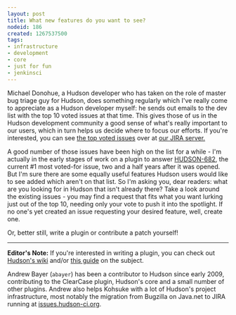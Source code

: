 ```yaml
---
layout: post
title: What new features do you want to see?
nodeid: 186
created: 1267537500
tags:
- infrastructure
- development
- core
- just for fun
- jenkinsci
---
```

Michael Donohue, a Hudson developer who has taken on the role of master bug triage guy for Hudson, does something regularly which I've really come to appreciate as a Hudson developer myself: he sends out emails to the dev list with the top 10 voted issues at that time. This gives those of us in the Hudson development community a good sense of what's really important to our users, which in turn helps us decide where to focus our efforts. If you're interested, you can see <a href="http://issues.hudson-ci.org/secure/IssueNavigator.jspa?mode=hide&requestId=10045">the top voted issues</a> over at <a href="http://issues.hudson-ci.org">our JIRA server.</a>

A good number of those issues have been high on the list for a while - I'm actually in the early stages of work on a plugin to answer <a href="http://issues.hudson-ci.org/browse/HUDSON-682">HUDSON-682</a>, the current #1 most voted-for issue, two and a half years after it was opened. But I'm sure there are some equally useful features Hudson users would like to see added which aren't on that list. So I'm asking you, dear readers: what are you looking for in Hudson that isn't already there? Take a look around the existing issues - you may find a request that fits what you want lurking just out of the top 10, needing only your vote to push it into the spotlight. If no one's yet created an issue requesting your desired feature, well, create one.

Or, better still, write a plugin or contribute a patch yourself!

----

**Editor's Note:**  If you're interested in writing a plugin, you can check out [Hudson's wiki](http://wiki.hudson-ci.org) and/or [this guide](http://wiki.hudson-ci.org/display/HUDSON/Plugin+tutorial) on the subject.


Andrew Bayer (`abayer`) has been a contributor to Hudson since early 2009, contributing to the ClearCase plugin, Hudson's core and a small number of other plugins. Andrew also helps Kohsuke with a lot of Hudson's project infrastructure, most notably the migration from Bugzilla on Java.net to JIRA running at [issues.hudson-ci.org](http://issues.hudson-ci.org).
